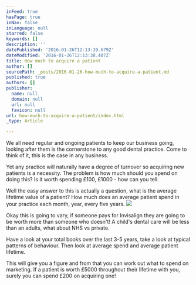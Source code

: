 ```yaml
---
inFeed: true
hasPage: true
inNav: false
inLanguage: null
starred: false
keywords: []
description: ''
datePublished: '2016-01-26T12:13:39.679Z'
dateModified: '2016-01-26T12:13:38.407Z'
title: How much to acquire a patient
author: []
sourcePath: _posts/2016-01-26-how-much-to-acquire-a-patient.md
published: true
authors: []
publisher:
  name: null
  domain: null
  url: null
  favicon: null
url: how-much-to-acquire-a-patient/index.html
_type: Article

---
```

We all need regular and ongoing patients to keep our business going, looking after them is the cornerstone to any good dental practice. Come to think of it, this is the case in any business.

Yet any practice will naturally have a degree of turnover so acquiring new patients is a necessity.  The problem is how much should you spend on doing this? Is it worth spending £100, £1000 -  how can you tell. 

Well the easy answer to this is actually a question, what is the average lifetime value of a patient? How much does an average patient spend in your practice each month, year, every five years. ![](https://s3-us-west-2.amazonaws.com/the-grid-img/p/8b4da55924f1edad92d4ba9587bbed27b279a645.jpg)

Okay this is going to vary, if someone pays for Invisalign they are going to be worth more than someone who doesn't! A child's dental care will be less than an adults, what about NHS vs private. 

Have a look at your total books over the last 3-5 years, take a look at typical patterns of behaviour. Then look at average spend and average patient lifetime. 

This will give you a figure and from that you can work out what to spend on marketing. If a patient is worth £5000 throughout their lifetime with you, surely you can spend £200 on acquiring one!